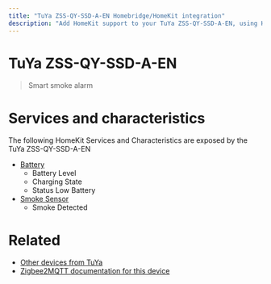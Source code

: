 ```yaml
---
title: "TuYa ZSS-QY-SSD-A-EN Homebridge/HomeKit integration"
description: "Add HomeKit support to your TuYa ZSS-QY-SSD-A-EN, using Homebridge, Zigbee2MQTT and homebridge-z2m."
---
```

<!---
This file has been GENERATED using src/docgen/docgen.ts
DO NOT EDIT THIS FILE MANUALLY!
-->
# TuYa ZSS-QY-SSD-A-EN
> Smart smoke alarm


# Services and characteristics
The following HomeKit Services and Characteristics are exposed by
the TuYa ZSS-QY-SSD-A-EN

* [Battery](../../battery.md)
  * Battery Level
  * Charging State
  * Status Low Battery
* [Smoke Sensor](../../sensors.md)
  * Smoke Detected


# Related
* [Other devices from TuYa](../index.md#tuya)
* [Zigbee2MQTT documentation for this device](https://www.zigbee2mqtt.io/devices/ZSS-QY-SSD-A-EN.html)